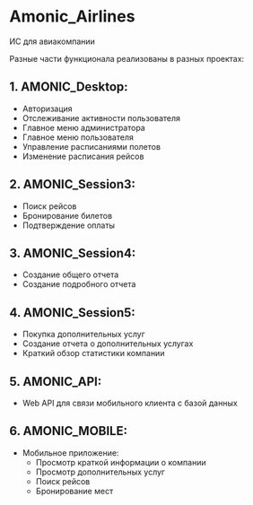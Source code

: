 # Amonic_Airlines
ИС для авиакомпании

Разные части функционала реализованы в разных проектах:

  ## 1. AMONIC_Desktop:
- Авторизация
- Отслеживание активности пользователя
- Главное меню администратора
- Главное меню пользователя
- Управление расписаниями полетов
- Изменение расписания рейсов
## 2. AMONIC_Session3:
- Поиск рейсов
- Бронирование билетов
- Подтверждение оплаты
## 3. AMONIC_Session4:
- Создание общего отчета
- Создание подробного отчета
## 4. AMONIC_Session5:
- Покупка дополнительных услуг
- Создание отчета о дополнительных услугах
- Краткий обзор статистики компании
## 5. AMONIC_API:
- Web API для связи мобильного клиента с базой данных
## 6. AMONIC_MOBILE:
- Мобильное приложение:
  - Просмотр краткой информации о компании
  - Просмотр дополнительных услуг
  - Поиск рейсов
  - Бронирование мест

